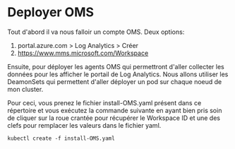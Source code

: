 # Deployer OMS

Tout d'abord il va nous falloir un compte OMS.
Deux options:
1. portal.azure.com > Log Analytics > Créer
2. https://www.mms.microsoft.com/Workspace

Ensuite, pour déployer les agents OMS qui permettront d'aller collecter les données pour les afficher le portail de Log Analytics.
Nous allons utiliser les DeamonSets qui permettent d'aller déployer un pod sur chaque noeud de mon cluster.

Pour ceci, vous prenez le fichier install-OMS.yaml présent dans ce répertoire et vous exécutez la commande suivante en ayant bien pris soin de cliquer sur la roue crantée pour récupérer le Workspace ID et une des clefs pour remplacer les valeurs dans le fichier yaml.

```
kubectl create -f install-OMS.yaml
```


